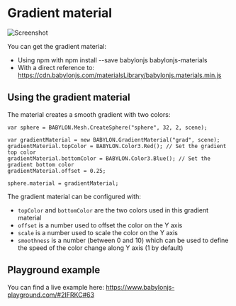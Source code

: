# Gradient material

![Screenshot](/img/extensions/materials/gradient.jpg)

You can get the gradient material:

* Using npm with npm install --save babylonjs babylonjs-materials
* With a direct reference to: https://cdn.babylonjs.com/materialsLibrary/babylonjs.materials.min.js

## Using the gradient material

The material creates a smooth gradient with two colors:

```
var sphere = BABYLON.Mesh.CreateSphere("sphere", 32, 2, scene);

var gradientMaterial = new BABYLON.GradientMaterial("grad", scene);
gradientMaterial.topColor = BABYLON.Color3.Red(); // Set the gradient top color
gradientMaterial.bottomColor = BABYLON.Color3.Blue(); // Set the gradient bottom color
gradientMaterial.offset = 0.25;

sphere.material = gradientMaterial;
```

The gradient material can be configured with:
* `topColor` and `bottomColor` are the two colors used in this gradient material
* `offset` is a number used to offset the color on the Y axis
* `scale` is a number used to scale the color on the Y axis
* `smoothness` is a number (between 0 and 10) which can be used to define the speed of the color change along Y axis (1 by default)

## Playground example

You can find a live example here: https://www.babylonjs-playground.com/#2IFRKC#63
